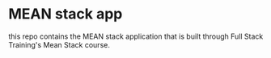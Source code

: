 # MEAN stack app

this repo contains the MEAN stack application that is built through Full Stack Training's Mean Stack course.
